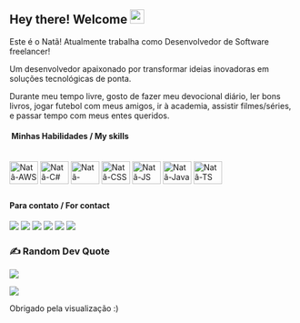 <h2 align="left"> Hey there! Welcome  <img src = "https://raw.githubusercontent.com/MartinHeinz/MartinHeinz/master/wave.gif" width = 25px> <br /> </h2>

Este é o Natã! Atualmente trabalha como Desenvolvedor de Software freelancer!

Um desenvolvedor apaixonado por transformar ideias inovadoras em soluções tecnológicas de ponta.

Durante meu tempo livre, gosto de fazer meu devocional diário, ler bons livros, jogar futebol com meus amigos, ir à academia, assistir filmes/séries, e passar tempo com meus entes queridos.


<!--
<table border="0" cellspacing="0" cellpadding="0">
  <tr>
    <td style="border: 0";>
      <img width="400" src="https://i.imgur.com/bXxIgrd.png" />
    </td>
    <td style="border: 0";>
      <p>
        💻 Procuro sempre estar focado em contéudo de qualidade sobre tecnologia em geral.
      </p>
      <h3>Other places you can find me</h3>
      <ul>
        <li>
          🐦 <a href="https://twitter.com/iamnatapires">Follow me on Twitter</a>
        </li>
        <li>
          📷 <a href="https://www.instagram.com/iamnatapires/">Follow me on instagram</a>
        </li>
        <li>
          📬 <a href="pires.nata1998@gmail.com">Contact-me on email</a>
        </li>
      </ul>
    </td>
  </tr>
</table>
//-->  
  <h4> &nbsp;Minhas Habilidades / My skills </h4>
  <div style="display: inline_block"><br> 
<img align="center" alt="Natã-AWS" title="AWS" height="40" width="50" src="https://cdn.jsdelivr.net/gh/devicons/devicon/icons/amazonwebservices/amazonwebservices-original.svg"/>
<img align="center" alt="Natã-C#" title="Csharp" height="40" width="50" src="https://cdn.jsdelivr.net/gh/devicons/devicon/icons/csharp/csharp-original.svg" />    
<img align="center" alt="Natã-HTML" title="HTML" height="40" width="50" src="https://cdn.jsdelivr.net/gh/devicons/devicon/icons/html5/html5-original.svg" />
<img align="center" alt="Natã-CSS" title="CSS" height="40" width="50" src="https://cdn.jsdelivr.net/gh/devicons/devicon/icons/css3/css3-original.svg" />
<img align="center" alt="Natã-JS" title="JS" height="40" width="50" src="https://cdn.jsdelivr.net/gh/devicons/devicon/icons/javascript/javascript-original.svg" />
<img align="center" alt="Natã-Java" title="Java" height="40" width="50" src="https://cdn.jsdelivr.net/gh/devicons/devicon/icons/java/java-original.svg" />
<img align="center" alt="Natã-TS" title="TS" height="40" width="50" src="https://cdn.jsdelivr.net/gh/devicons/devicon/icons/typescript/typescript-original.svg" />

          
          
          
          
          
          
<!--<img align="center" alt="Natã-terraform" title="TERRAFORM" height"40" width="40" src="https://cdn.jsdelivr.net/gh/devicons/devicon/icons/terraform/terraform-original.svg" />//-->
  </div>    
   
  
 
  ## <h4>Para contato / For contact </h4>
</div>
    <a href="https://wa.me/+5511961659045"><img src="https://img.shields.io/badge/WhatsApp-25D366?style=for-the-badge&logo=whatsapp&logoColor=white" /></a>
  <a href="https://www.instagram.com/iamnatapires/" target="_blank"><img src="https://img.shields.io/badge/-Instagram-%23E4405F?style=for-the-badge&logo=instagram&logoColor=white" target="_blank"></a>
 	<a href="https://www.twitch.tv/eunatapires" target="_blank"><img src="https://img.shields.io/badge/Twitch-9146FF?style=for-the-badge&logo=twitch&logoColor=white" target="_blank"></a>
 <a href="https://discord.com/channels/@me" target="_blank"><img src="https://img.shields.io/badge/Discord-7289DA?style=for-the-badge&logo=discord&logoColor=white" target="_blank"></a> 
  <a href ="pires.nata1998@gmail.com"><img src="https://img.shields.io/badge/-Gmail-%23333?style=for-the-badge&logo=gmail&logoColor=white" target="_blank"></a>
  <a href="https://www.linkedin.com/in/nat%C3%A3-pires-7062281a0/" target="_blank"><img src="https://img.shields.io/badge/-LinkedIn-%230077B5?style=for-the-badge&logo=linkedin&logoColor=white" target="_blank"></a>
</div>

### ✍️ Random Dev Quote
![](https://quotes-github-readme.vercel.app/api?type=horizontal&theme=radical)    
  
[![](https://visitcount.itsvg.in/api?id=Natapires&label=Visualiza%C3%A7%C3%B5es&color=1&icon=0&pretty=true)](https://visitcount.itsvg.in)

Obrigado pela visualização :)
